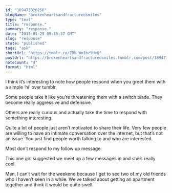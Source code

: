 ```yaml
---
id: "109473820250"
blogName: "brokenheartsandfracturedsmiles"
type: "text"
title: "response."
summary: "response."
date: "2015-01-29 09:15:37 GMT"
slug: "response"
state: "published"
tags: "ask"
shortUrl: "https://tmblr.co/ZDb_Wm1bz9UvQ"
postUrl: "https://brokenheartsandfracturedsmiles.tumblr.com/post/109473820250/response"
noteCount: "4"
format: "html"
---
```


I think it’s interesting to note how people respond when you greet them with a simple ‘hi’ over tumblr. 

Some people take it like you’re threatening them with a switch blade. They become really aggressive and defensive. 

Others are really curious and actually take the time to respond with something interesting. 

Quite a lot of people just aren’t motivated to share their life. Very few people are willing to have an intimate conversation over the internet, but that’s not an issue. You just find people worth talking to and who are interested. 

Most don’t respond to my follow up message. 

This one girl suggested we meet up a few messages in and she’s really cool. 

Man, I can’t wait for the weekend because I get to see two of my old friends who I haven’t seen in a while. We’ve talked about getting an apartment together and think it would be quite swell.